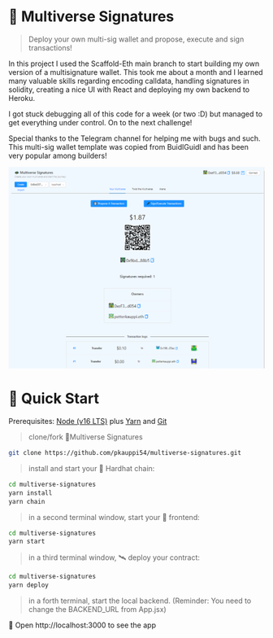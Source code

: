 # 💫 Multiverse Signatures

> Deploy your own multi-sig wallet and propose, execute and sign transactions!

In this project I used the Scaffold-Eth main branch to start building my own version of a multisignature wallet. This took me about a month and I learned
many valuable skills regarding encoding calldata, handling signatures in solidity, creating a nice UI with React and deploying my own backend to Heroku. 

I got stuck debugging all of this code for a week (or two :D) but managed to get everything under control. On to the next challenge!

Special thanks to the Telegram channel for helping me with bugs and such. This multi-sig wallet template was copied from BuidlGuidl and has been very
popular among builders! 

![image](https://github.com/pkauppi54/multiverse-signatures/blob/master/Capture.PNG?raw=true)


# 💫 Quick Start

Prerequisites: [Node (v16 LTS)](https://nodejs.org/en/download/) plus [Yarn](https://classic.yarnpkg.com/en/docs/install/) and [Git](https://git-scm.com/downloads)

> clone/fork 💫Multiverse Signatures

```bash
git clone https://github.com/pkauppi54/multiverse-signatures.git
```

> install and start your 👷‍ Hardhat chain:

```bash
cd multiverse-signatures
yarn install
yarn chain
```

> in a second terminal window, start your 📱 frontend:

```bash
cd multiverse-signatures
yarn start
```

> in a third terminal window, 🛰 deploy your contract:

```bash
cd multiverse-signatures
yarn deploy
```
> in a forth terminal, start the local backend. (Reminder: You need to change the BACKEND_URL from App.jsx)

📱 Open http://localhost:3000 to see the app



